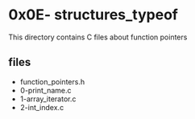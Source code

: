 # 0x0E- structures_typeof

This directory contains C files about function pointers

## files

* function_pointers.h
* 0-print_name.c
* 1-array_iterator.c
* 2-int_index.c
